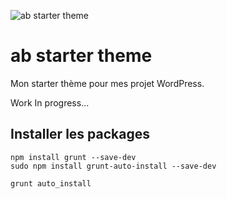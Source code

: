 

![ab starter theme](http://img15.hostingpics.net/pics/116484Capturedecran20160328a231851.png)

# ab starter theme

Mon starter thème pour mes projet WordPress.

Work In progress...


## Installer les packages


```
npm install grunt --save-dev
sudo npm install grunt-auto-install --save-dev

grunt auto_install

```
